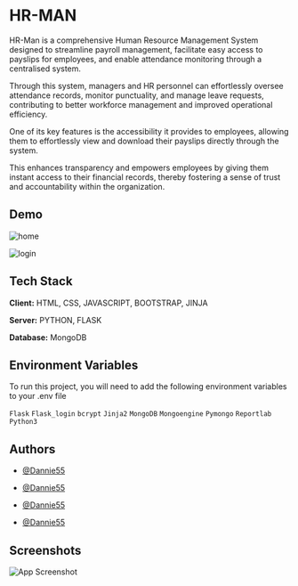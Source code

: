 
# HR-MAN

HR-Man is a comprehensive Human Resource Management System designed to streamline payroll management, facilitate easy access to payslips for employees, and enable attendance monitoring through a centralised system.

Through this system, managers and HR personnel can effortlessly oversee attendance records, monitor punctuality, and manage leave requests, contributing to better workforce management and improved operational efficiency.

One of its key features is the accessibility it provides to employees, allowing them to effortlessly view and download their payslips directly through the system. 

This enhances transparency and empowers employees by giving them instant access to their financial records, thereby fostering a sense of trust and accountability within the organization.


## Demo

![home](https://github.com/Jasemonu/HR-Man/assets/100478698/061588b2-b9ab-42de-996a-98a0926deb43)

![login](https://github.com/Jasemonu/HR-Man/assets/100478698/47cfd1a4-2a4f-4f17-8b48-9a99ec37130e)





## Tech Stack
**Client:** HTML, CSS, JAVASCRIPT, BOOTSTRAP, JINJA

**Server:** PYTHON, FLASK

**Database:** MongoDB



## Environment Variables

To run this project, you will need to add the following environment variables to your .env file

`Flask` 
`Flask_login`
`bcrypt`
`Jinja2`
`MongoDB`
`Mongoengine`
`Pymongo`
`Reportlab`
`Python3`




## Authors

- [@Dannie55](https://www.github.com/dannie55)

- [@Dannie55](https://www.github.com/dannie55)

- [@Dannie55](https://www.github.com/dannie55)

- [@Dannie55](https://www.github.com/dannie55)

## Screenshots

![App Screenshot](https://via.placeholder.com/468x300?text=App+Screenshot+Here)
